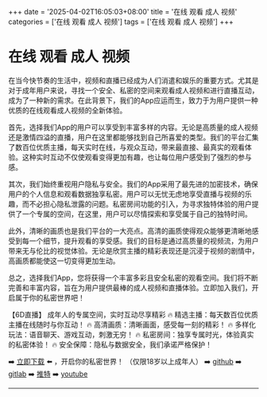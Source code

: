 +++
date = '2025-04-02T16:05:03+08:00'
title = '在线 观看 成人 视频'
categories = ['在线 观看 成人 视频']
tags = ['在线 观看 成人 视频']
+++

# 在线 观看 成人 视频

在当今快节奏的生活中，视频和直播已经成为人们消遣和娱乐的重要方式。尤其是对于成年用户来说，寻找一个安全、私密的空间来观看成人视频和进行直播互动，成为了一种新的需求。在此背景下，我们的App应运而生，致力于为用户提供一种优质的在线观看成人视频的全新体验。

首先，选择我们App的用户可以享受到丰富多样的内容。无论是高质量的成人视频还是激情四溢的直播，用户在这里都能够找到自己所喜爱的类型。我们的平台汇集了数百位优质主播，每天实时在线，与观众互动，带来最直接、最真实的观看体验。这种实时互动不仅使观看变得更加有趣，也让每位用户感受到了强烈的参与感。

其次，我们始终重视用户隐私与安全。我们的App采用了最先进的加密技术，确保用户的个人信息和观看数据独享私密。用户可以无忧无虑地享受直播与视频的乐趣，而不必担心隐私泄露的问题。私密房间功能的引入，为寻求独特体验的用户提供了一个专属的空间，在这里，用户可以尽情探索和享受属于自己的独特时间。

此外，清晰的画质也是我们平台的一大亮点。高清的画质使得观众能够更清晰地感受到每一个细节，提升观看的享受感。我们的目标是通过高质量的视频流，为用户带来无与伦比的视觉体验。无论是欣赏主播的精彩表现还是沉浸于视频的剧情中，高画质都能使这一切变得更加生动。

总之，选择我们App，您将获得一个丰富多彩且安全私密的观看空间。我们将不断完善和丰富内容，旨在为用户提供最棒的成人视频和直播体验。立即加入我们，开启属于你的私密世界吧！

【6D直播】
成年人的专属空间，实时互动尽享精彩
🔥 精选主播：每天数百位优质主播在线随时与你互动！
🔥 高清画质：清晰画面，感受每一刻的精彩！
🔥 多样化玩法：语音聊天、游戏互动，刺激无穷！
🔥 私密房间：独享专属时光，体验真实的私密体验！
🔥 安全保障：隐私与数据安全，我们承诺严格保护！

➡️ [立即下载](https://down123.s3.ap-east-1.amazonaws.com/down/down.html?channelCode=blog) ⬅️ ，开启你的私密世界！
（仅限18岁以上成年人）
➡️ [github](https://aldult-live.github.io/)
➡️ [gitlab](https://seo-09598d.gitlab.io/)
➡️ [推特](https://x.com/wegame33)
➡️ [youtube](https://www.youtube.com/@6Dlive)

---
